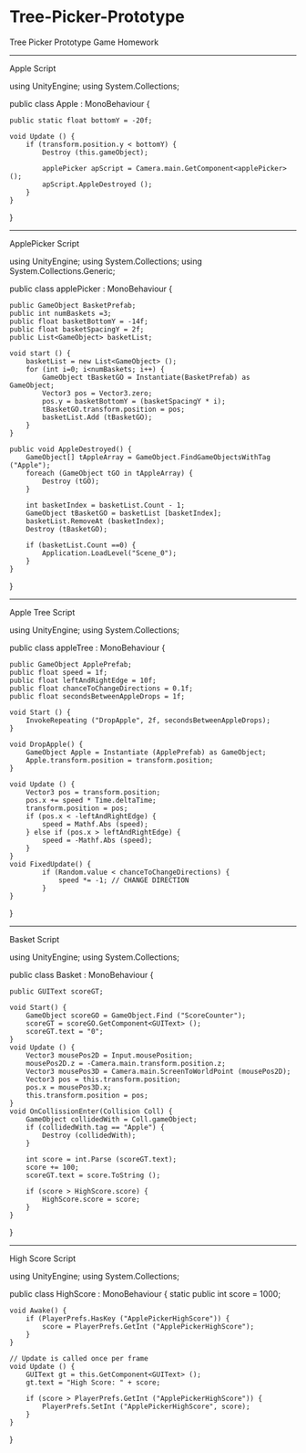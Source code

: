 # Tree-Picker-Prototype
Tree Picker Prototype Game Homework

----------------------------------------------

Apple Script

using UnityEngine;
using System.Collections;

public class Apple : MonoBehaviour {

	public static float bottomY = -20f;
	
	void Update () {
		if (transform.position.y < bottomY) {
			Destroy (this.gameObject);

			applePicker apScript = Camera.main.GetComponent<applePicker> ();
			apScript.AppleDestroyed ();
		}
	}
}

------------------------------------------------

ApplePicker Script

using UnityEngine;
using System.Collections;
using System.Collections.Generic;

public class applePicker : MonoBehaviour {

	public GameObject BasketPrefab;
	public int numBaskets =3;
	public float basketBottomY = -14f;
	public float basketSpacingY = 2f;
	public List<GameObject> basketList;

	void start () {
		basketList = new List<GameObject> ();
		for (int i=0; i<numBaskets; i++) {
			GameObject tBasketGO = Instantiate(BasketPrefab) as GameObject;
			Vector3 pos = Vector3.zero;
			pos.y = basketBottomY = (basketSpacingY * i);
			tBasketGO.transform.position = pos;
			basketList.Add (tBasketGO);
		}
	}

	public void AppleDestroyed() {
		GameObject[] tAppleArray = GameObject.FindGameObjectsWithTag ("Apple");
		foreach (GameObject tGO in tAppleArray) {
			Destroy (tGO);
		}

		int basketIndex = basketList.Count - 1;
		GameObject tBasketGO = basketList [basketIndex];
		basketList.RemoveAt (basketIndex);
		Destroy (tBasketGO);

		if (basketList.Count ==0) {
			Application.LoadLevel("Scene_0");
		}
	}
}

-------------------------------------

Apple Tree Script

using UnityEngine;
using System.Collections;

public class appleTree : MonoBehaviour {

	public GameObject ApplePrefab;
	public float speed = 1f;
	public float leftAndRightEdge = 10f;
	public float chanceToChangeDirections = 0.1f;
	public float secondsBetweenAppleDrops = 1f;

	void Start () {
		InvokeRepeating ("DropApple", 2f, secondsBetweenAppleDrops);
	}

	void DropApple() {
		GameObject Apple = Instantiate (ApplePrefab) as GameObject;
		Apple.transform.position = transform.position;
	}

	void Update () {
		Vector3 pos = transform.position;
		pos.x += speed * Time.deltaTime;
		transform.position = pos;
		if (pos.x < -leftAndRightEdge) {
			speed = Mathf.Abs (speed);
		} else if (pos.x > leftAndRightEdge) {
			speed = -Mathf.Abs (speed);
		}
	}
	void FixedUpdate() {
			if (Random.value < chanceToChangeDirections) {
				speed *= -1; // CHANGE DIRECTION
			}
	}
}

----------------------------------------

Basket Script

using UnityEngine;
using System.Collections;

public class Basket : MonoBehaviour {

	public GUIText scoreGT;

	void Start() {
		GameObject scoreGO = GameObject.Find ("ScoreCounter");
		scoreGT = scoreGO.GetComponent<GUIText> ();
		scoreGT.text = "0";
	}
	void Update () {
		Vector3 mousePos2D = Input.mousePosition;
		mousePos2D.z = -Camera.main.transform.position.z;
		Vector3 mousePos3D = Camera.main.ScreenToWorldPoint (mousePos2D);
		Vector3 pos = this.transform.position;
		pos.x = mousePos3D.x;
		this.transform.position = pos;
	}
	void OnCollissionEnter(Collision Coll) {
		GameObject collidedWith = Coll.gameObject;
		if (collidedWith.tag == "Apple") {
			Destroy (collidedWith);
		}

		int score = int.Parse (scoreGT.text);
		score += 100;
		scoreGT.text = score.ToString ();

		if (score > HighScore.score) {
			HighScore.score = score;
		}
	}
}

---------------------------------------------

High Score Script

using UnityEngine;
using System.Collections;

public class HighScore : MonoBehaviour {
	static public int score = 1000;

	void Awake() {
		if (PlayerPrefs.HasKey ("ApplePickerHighScore")) {
			score = PlayerPrefs.GetInt ("ApplePickerHighScore");
		}
	}

	// Update is called once per frame
	void Update () {
		GUIText gt = this.GetComponent<GUIText> ();
		gt.text = "High Score: " + score;

		if (score > PlayerPrefs.GetInt ("ApplePickerHighScore")) {
			PlayerPrefs.SetInt ("ApplePickerHighScore", score);
		}
	}
}
